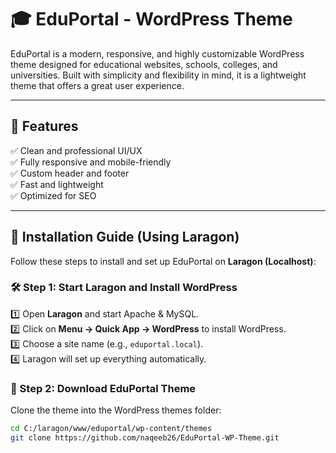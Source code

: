 # 🎓 EduPortal - WordPress Theme  

EduPortal is a modern, responsive, and highly customizable WordPress theme designed for educational websites, schools, colleges, and universities. Built with simplicity and flexibility in mind, it is a lightweight theme that offers a great user experience.  

---

## 📌 Features  
✅ Clean and professional UI/UX  
✅ Fully responsive and mobile-friendly  
✅ Custom header and footer  
✅ Fast and lightweight  
✅ Optimized for SEO  

---

## 🚀 Installation Guide (Using Laragon)  
Follow these steps to install and set up EduPortal on **Laragon (Localhost)**:  

### 🛠 Step 1: Start Laragon and Install WordPress  
1️⃣ Open **Laragon** and start Apache & MySQL.  
2️⃣ Click on **Menu → Quick App → WordPress** to install WordPress.  
3️⃣ Choose a site name (e.g., `eduportal.local`).  
4️⃣ Laragon will set up everything automatically.  

### 📂 Step 2: Download EduPortal Theme  
Clone the theme into the WordPress themes folder:  
```bash
cd C:/laragon/www/eduportal/wp-content/themes
git clone https://github.com/naqeeb26/EduPortal-WP-Theme.git
